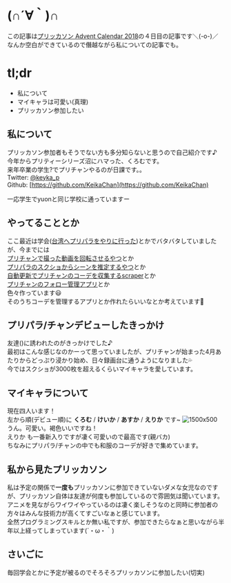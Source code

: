 # (∩´∀｀)∩
この記事は[プリッカソン Advent Calendar 2018](https://adventar.org/calendars/3172)の４日目の記事です＼(-o-)／  
なんか空白ができているので僭越ながら私についての記事でも。

# tl;dr
- 私について
- マイキャラは可愛い(真理)
- プリッカソン参加したい  

## 私について
プリッカソン参加者もそうでない方も多分知らないと思うので自己紹介です♪    
今年からプリティーシリーズ沼にハマった、くろむです。  
来年卒業の学生?でプリチャンやるのが日課です。。  
Twitter: [@keyka_p](https://twitter.com/keyka_p)  
Github: [https://github.com/KeikaChan](https://github.com/KeikaChan)  

一応学生でyuonと同じ学校に通っていますー

## やってることとか
ここ最近は学会([台湾へプリパラをやりに行った](https://twitter.com/keyka_p/status/1068868059924881409))とかでバタバタしていましたが、今までには  
[プリチャンで撮った動画を回転させるやつ](https://github.com/KeikaChan/keikachan.github.io/tree/master/tools/media#videorotator)とか  
[プリパラのスクショからシーンを推定するやつ](https://github.com/KeikaChan/PriParaSearch)とか  
[自動更新でプリチャンのコーデを収集するscraper](https://github.com/KeikaChan/prichan-items-scraper)とか  
[プリチャンのフォロー管理アプリ](https://play.google.com/store/apps/details?id=work.airz.prifollow)とか  
色々作っています😃  
そのうちコーデを管理するアプリとか作れたらいいなとか考えています🤔  

## プリパラ/チャンデビューしたきっかけ
友達()に誘われたのがきっかけでした♪  
最初はこんな感じなのかーって思っていましたが、プリチャンが始まった4月あたりからどっぷり浸かり始め、日々録画台に通うようになりました💦  
今ではスクショが3000枚を超えるくらいマイキャラを愛しています。  

## **マイキャラについて**
現在四人います！  
左から順(デビュー順)に **くろむ** / **けいか** / **あすか** / **えりか** です~
![1500x500](https://user-images.githubusercontent.com/4639391/49447046-e1714300-f818-11e8-9ea4-a34fac638946.png)
うん。可愛い。褐色いいですね！  
えりか も一番新入りですが凄く可愛いので最高です(親バカ)    
ちなみにプリパラ/チャンの中でも和服のコーデが好きで集めています。  


## 私から見たプリッカソン  
私は予定の関係で**一度も**プリッカソンに参加できていないダメな女児なのですが、プリッカソン自体は友達が何度も参加しているので雰囲気は聞いています。  
アニメを見ながらワイワイやっているのは凄く楽しそうなのと同時に参加者の方々はみんな技術力が高くてすごいなぁと感じています。  
全然プログラミングスキルとか無い私ですが、参加できたらなぁと思いながら半年以上経ってしまっています(´・ω・｀)  


## さいごに
毎回学会とかに予定が被るのでそろそろプリッカソンに参加したい(切実)  
